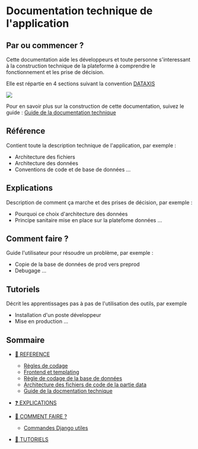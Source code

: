 # Documentation technique de l'application

## Par ou commencer ?

Cette documentation aide les développeurs et toute personne s'interessant à la construction technique de la plateforme à comprendre le fonctionnement et les prise de décision.

Elle est répartie en 4 sections suivant la convention [DATAXIS](https://diataxis.fr)

![](https://diataxis.fr/_images/diataxis.png)

Pour en savoir plus sur la construction de cette documentation, suivez le guide : [Guide de la documentation technique](./reference/100-documentation-technique.md)

## Référence

Contient toute la description technique de l'application, par exemple :

- Architecture des fichiers
- Architecture des données
- Conventions de code et de base de données
…

## Explications

Description de comment ça marche et des prises de décision, par exemple :

- Pourquoi ce choix d'architecture des données
- Principe sanitaire mise en place sur la platefome données
…

## Comment faire ?

Guide l'utilisateur pour résoudre un problème, par exemple :

- Copie de la base de données de prod vers preprod
- Debugage
…

## Tutoriels

Décrit les apprentissages pas à pas de l'utilisation des outils, par exemple

- Installation d'un poste développeur
- Mise en production
…

## Sommaire

- [🧐 REFERENCE](./reference/README.md)
  - [Règles de codage](./reference/101-coding-guidelines.md)
  - [Frontend et templating](./reference/201-frontend.md)
  - [Règle de codage de la base de données](./reference/301-db-guidelines.md)
  - [Architecture des fichiers de code de la partie data](./reference/302-organisations-des-fichiers-data.md)
  - [Guide de la docmentation technique](./reference/901-documentation-technique.md)

- [❓ EXPLICATIONS](./explications/README.md)

- [🤔 COMMENT FAIRE ?](./comment-faire/README.md)
  - [Commandes Django utiles](./comment-faire/101-commandes-django.md)

- [🙌 TUTORIELS](./tutoriels/README.md)
